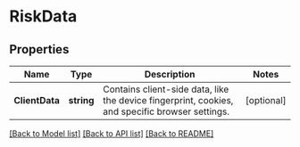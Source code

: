 # RiskData

## Properties

Name | Type | Description | Notes
------------ | ------------- | ------------- | -------------
**ClientData** | **string** | Contains client-side data, like the device fingerprint, cookies, and specific browser settings. | [optional] 

[[Back to Model list]](../README.md#documentation-for-models) [[Back to API list]](../README.md#documentation-for-api-endpoints) [[Back to README]](../README.md)


